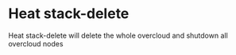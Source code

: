 # Heat stack-delete

Heat stack-delete will delete the whole overcloud and shutdown all overcloud nodes

